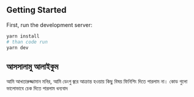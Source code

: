 ## Getting Started

First, run the development server:

```bash
yarn install
# than code run
yarn dev

```

## আসসালামু আলাইকুম

আমি আখতারুজ্জামান মনির,
আমি ডেংগু জ্বরে আক্রান্ত হওয়ায় কিছু বিষয় ফিনিশিং দিতে পারলাম না।
কোড গুলো ভালোভাবে চেক দিতে পারলাম ধন্যবাদ
